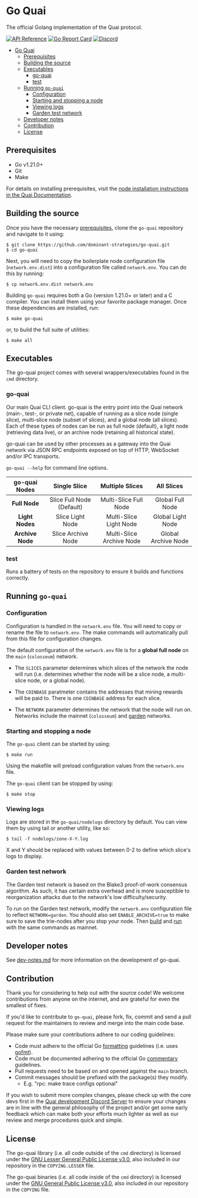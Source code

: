 # Go Quai

The official Golang implementation of the Quai protocol.

[![API Reference](
https://camo.githubusercontent.com/915b7be44ada53c290eb157634330494ebe3e30a/68747470733a2f2f676f646f632e6f72672f6769746875622e636f6d2f676f6c616e672f6764646f3f7374617475732e737667
)](https://pkg.go.dev/github.com/dominant-strategies/go-quai/common)
[![Go Report Card](https://goreportcard.com/badge/github.com/dominant-strategies/go-quai)](https://goreportcard.com/report/github.com/dominant-strategies/go-quai)
[![Discord](https://img.shields.io/badge/discord-join%20chat-blue.svg)](https://discord.gg/s8y8asPwNC)

- [Go Quai](#go-quai)
  - [Prerequisites](#prerequisites)
  - [Building the source](#building-the-source)
  - [Executables](#executables)
    - [go-quai](#go-quai-1)
    - [test](#test)
  - [Running `go-quai`](#running-go-quai)
    - [Configuration](#configuration)
    - [Starting and stopping a node](#starting-and-stopping-a-node)
    - [Viewing logs](#viewing-logs)
    - [Garden test network](#garden-test-network)
  - [Developer notes](#developer-notes)
  - [Contribution](#contribution)
  - [License](#license)

## Prerequisites

* Go v1.21.0+
* Git
* Make

For details on installing prerequisites, visit the [node installation instructions in the Quai Documentation](https://docs.quai.network/node/node-overview/run-a-node).

## Building the source
Once you have the necessary [prerequisites](#prerequisites), clone the `go-quai` repository and navigate to it using:

```shell
$ git clone https://github.com/dominant-strategies/go-quai.git
$ cd go-quai
```

Next, you will need to copy the boilerplate node configuration file (`network.env.dist`) into a configuration file called `network.env`. You can do this by running: 

```shell
$ cp network.env.dist network.env
```

Building `go-quai` requires both a Go (version 1.21.0+ or later) and a C compiler. You can install them using your favorite package manager. Once these dependencies are installed, run:

```shell
$ make go-quai
```

or, to build the full suite of utilities:

```shell
$ make all
```

## Executables

The go-quai project comes with several wrappers/executables found in the `cmd`
directory.

### go-quai

Our main Quai CLI client. go-quai is the entry point into the Quai network (main-, test-, or private net), capable of running as a slice node (single slice), multi-slice node (subset of slices), and a global node (all slices). Each of these types of nodes can be run as full node (default), a light node (retrieving data live), or an archive node (retaining all historical state). 

go-quai can be used by other processes as a gateway into the Quai network via JSON RPC endpoints exposed on top of HTTP, WebSocket and/or IPC transports. 

`go-quai --help` for command line options.

| go-quai Nodes     | Single Slice              | Multiple Slices          | All Slices          |
| :---------------: | :-----------------------: | :----------------------: | :-----------------: |
| **Full Node**     | Slice Full Node (Default) | Multi-Slice Full Node    | Global Full Node    |
| **Light Nodes**   | Slice Light Node          | Multi-Slice Light Node   | Global Light Node   | 
| **Archive Node**  | Slice Archive Node        | Multi-Slice Archive Node | Global Archive Node |

### test

Runs a battery of tests on the repository to ensure it builds and functions correctly.

## Running `go-quai`

### Configuration

Configuration is handled in the `network.env` file. You will need to copy or rename the file to `network.env`. The make commands will automatically pull from this file for configuration changes.

The default configuration of the `network.env` file is for a **global full node** on the `main` (`colosseum`) network.

* The `SLICES` parameter determines which slices of the network the node will run (i.e. determines whether the node will be a slice node, a multi-slice node, or a global node).

* The `COINBASE` paratmeter contains the addresses that mining rewards will be paid to. There is one `COINBASE` address for each slice. 

* The `NETWORK` parameter determines the network that the node will run on. Networks include the mainnet (`colosseum`) and [garden](#garden-test-network) networks.

### Starting and stopping a node

The `go-quai` client can be started by using:

```shell
$ make run
```

Using the makefile will preload configuration values from the `network.env` file.

The `go-quai` client can be stopped by using:

```shell
$ make stop
```

### Viewing logs

Logs are stored in the `go-quai/nodelogs` directory by default. You can view them by using tail or another utility, like so:

```shell
$ tail -f nodelogs/zone-X-Y.log
```

X and Y should be replaced with values between 0-2 to define which slice's logs to display.

### Garden test network

The Garden test network is based on the Blake3 proof-of-work consensus algorithm. As such, it has certain extra overhead and is more susceptible to reorganization attacks due to the network's low difficulty/security.

To run on the Garden test network, modify the `network.env` configuration file to reflect `NETWORK=garden`. You should also set `ENABLE_ARCHIVE=true` to make sure to save the trie-nodes after you stop your node. Then [build](#building-the-source) and [run](#starting-and-stopping-a-node) with the same commands as mainnet.

## Developer notes

See [dev-notes.md](doc/dev-notes.md) for more information on the development of go-quai.

## Contribution

Thank you for considering to help out with the source code! We welcome contributions from anyone on the internet, and are grateful for even the smallest of fixes.

If you'd like to contribute to `go-quai`, please fork, fix, commit and send a pull request for the maintainers to review and merge into the main code base.

Please make sure your contributions adhere to our coding guidelines:

 * Code must adhere to the official Go [formatting](https://golang.org/doc/effective_go.html#formatting)
   guidelines (i.e. uses [gofmt](https://golang.org/cmd/gofmt/)).
 * Code must be documented adhering to the official Go [commentary](https://golang.org/doc/effective_go.html#commentary)
   guidelines.
 * Pull requests need to be based on and opened against the `main` branch.
 * Commit messages should be prefixed with the package(s) they modify.
   * E.g. "rpc: make trace configs optional"

If you wish to submit more complex changes, please check up with the core devs first in the [Quai development Discord Server](https://discord.gg/s8y8asPwNC) to ensure your changes are in line with the general philosophy of the project and/or get some early feedback which can make both your efforts much lighter as well as our review and merge procedures quick and simple.

## License

The go-quai library (i.e. all code outside of the `cmd` directory) is licensed under the
[GNU Lesser General Public License v3.0](https://www.gnu.org/licenses/lgpl-3.0.en.html),
also included in our repository in the `COPYING.LESSER` file.

The go-quai binaries (i.e. all code inside of the `cmd` directory) is licensed under the
[GNU General Public License v3.0](https://www.gnu.org/licenses/gpl-3.0.en.html), also
included in our repository in the `COPYING` file.
